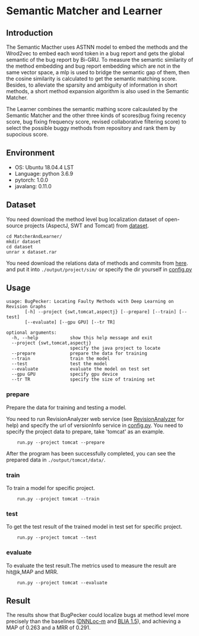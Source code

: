 # Semantic Matcher and Learner
## Introduction

The Semantic Macther uses ASTNN model to embed the methods and the Wrod2vec to embed each word token in a bug report and gets the global semantic of the bug report by Bi-GRU. To measure the semantic similarity of the method embedding and bug report embedding which are not in the same vector space, a mlp is used to bridge the semantic gap of them, then the cosine similarity is calculated to get the semantic matching score. Besides, to alleviate the
sparsity and ambiguity of information in short methods, a short method expansion algorithm is also used in the Semantic Matcher.

The Learner combines the semantic mathing score calcaulated by the Semantic Matcher and the other three kinds of scores(bug fixing recency score, bug fixing frequency score, revised collaborative filtering score) to select the possible buggy methods from repository and rank them by supocious score.


## Environment

- OS: Ubuntu 18.04.4 LST
- Language: python 3.6.9
- pytorch: 1.0.0
- javalang: 0.11.0

## Dataset
 You need download the method level bug localization dataset of open-source projects (AspectJ, SWT and Tomcat) from [dataset](https://jbox.sjtu.edu.cn/l/J5z6bj).
```
cd MatcherAndLearner/
mkdir dataset
cd dataset
unrar x dataset.rar
```

You need download the relations data of methods and commits from [here](https://jbox.sjtu.edu.cn/l/45eBpZ).
and put it into  ```./output/project/sim/``` or specify the dir yourself in [config.py](./config.py)


## Usage
```
usage: BugPecker: Locating Faulty Methods with Deep Learning on Revision Graphs
       [-h] --project {swt,tomcat,aspectj} [--prepare] [--train] [--test]
       [--evaluate] [--gpu GPU] [--tr TR]

optional arguments:
  -h, --help            show this help message and exit
  --project {swt,tomcat,aspectj}
                        specify the java project to locate
  --prepare             prepare the data for training
  --train               train the model
  --test                test the model
  --evaluate            evaluate the model on test set
  --gpu GPU             specify gpu device
  --tr TR               specify the size of training set

```

### prepare
Prepare the data for training and testing a model. 

You need to run RevisionAnalyzer web service (see [RevisionAnalyzer](https://github.com/RAddRiceee/BugPecker/tree/master/RevisionAnalyzer) for help) and specify the url of versionInfo service in [config.py](./config.py).
You need to specify the project data to prepare, take 'tomcat' as an example.
```
	run.py --project tomcat --prepare
```
After the program has been successfully completed, you can see the prepared data in ```./output/tomcat/data/```.

### train 

To train a model for specific project.

```
	run.py --project tomcat --train
```

### test
To get the test result of the trained model in test set for specific project.
```
	run.py --project tomcat --test
```
### evaluate
To evaluate the test result.The metrics used to measure the result are hit@k,MAP and MRR.
```
	run.py --project tomcat --evaluate
```
## Result
The results show that BugPecker could localize bugs at method level more precisely than the baselines ([DNNLoc-m](https://doi.org/10.1109/ICPC.2017.24) and [BLIA 1.5](https://doi.org/10.1016/j.infsof.2016.11.002)), and achieving a MAP of 0.263 and a MRR of 0.291.
